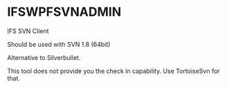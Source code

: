 IFSWPFSVNADMIN
==============

IFS SVN Client

Should be used with SVN 1.8 (64bit)

Alternative to Silverbullet. 

This tool does not provide you the check in capability. Use TortoiseSvn for that. 


